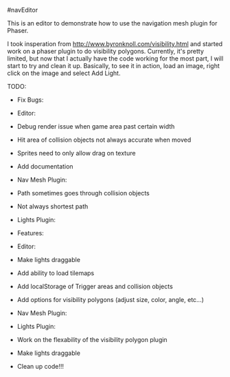 #navEditor

This is an editor to demonstrate how to use the navigation mesh plugin for Phaser.

I took insperation from http://www.byronknoll.com/visibility.html and started work on a phaser plugin to do visibility polygons.  Currently, it's pretty limited, but now that I actually have the code working for the most part, I will start to try and clean it up.  Basically, to see it in action, load an image, right click on the image and select Add Light.

TODO:
* Fix Bugs:
* Editor:
* Debug render issue when game area past certain width
* Hit area of collision objects not always accurate when moved
* Sprites need to only allow drag on texture
* Add documentation 

* Nav Mesh Plugin:
* Path sometimes goes through collision objects
* Not always shortest path

* Lights Plugin:

* Features:
* Editor:
* Make lights draggable
* Add ability to load tilemaps
* Add localStorage of Trigger areas and collision objects
* Add options for visibility polygons (adjust size, color, angle, etc...)

* Nav Mesh Plugin:

* Lights Plugin:
* Work on the flexability of the visibility polygon plugin
* Make lights draggable
* Clean up code!!!